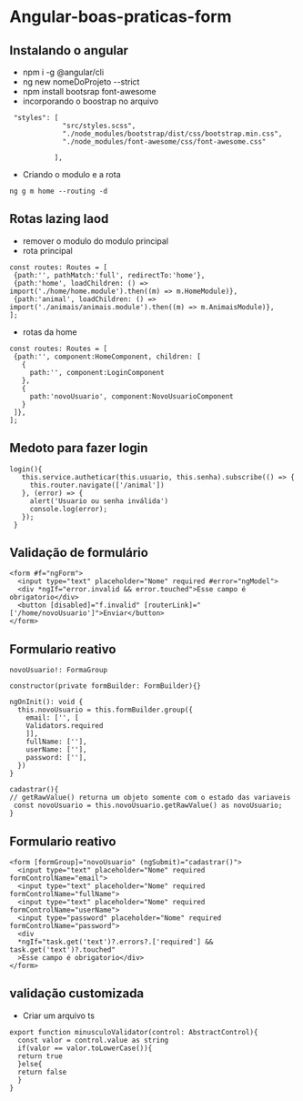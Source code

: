 # Angular-boas-praticas-form
## Instalando o angular
- npm i -g @angular/cli
- ng new nomeDoProjeto --strict
- npm install bootsrap font-awesome
- incorporando o boostrap no arquivo
 ````
  "styles": [
              "src/styles.scss",
              "./node_modules/bootstrap/dist/css/bootstrap.min.css",
              "./node_modules/font-awesome/css/font-awesome.css"
              
            ],
 `````
 - Criando o modulo e a rota
 ````
 ng g m home --routing -d
 `````
 
 ## Rotas lazing laod
 - remover o modulo do modulo principal
 - rota principal
 ````
 const routes: Routes = [
  {path:'', pathMatch:'full', redirectTo:'home'},
  {path:'home', loadChildren: () => import('./home/home.module').then((m) => m.HomeModule)},
  {path:'animal', loadChildren: () => import('./animais/animais.module').then((m) => m.AnimaisModule)},
];
 `````
 - rotas da home
 ````
 const routes: Routes = [
  {path:'', component:HomeComponent, children: [
    {
      path:'', component:LoginComponent
    },
    {
      path:'novoUsuario', component:NovoUsuarioComponent
    }
  ]},
];
 `````
 ## Medoto para fazer login
 ````
 login(){
    this.service.autheticar(this.usuario, this.senha).subscribe(() => {
      this.router.navigate(['/animal'])
    }, (error) => {
      alert('Usuario ou senha inválida')
      console.log(error);
    });
  }
 `````
 
 ## Validação de formulário
 ````
 <form #f="ngForm">
   <input type="text" placeholder="Nome" required #error="ngModel">
   <div *ngIf="error.invalid && error.touched">Esse campo é obrigatorio</div>
   <button [disabled]="f.invalid" [routerLink]="['/home/novoUsuario']">Enviar</button>
 </form>
 `````
 
 ## Formulario reativo
 ````
 novoUsuario!: FormaGroup
 
 constructor(private formBuilder: FormBuilder){}
 
 ngOnInit(): void {
   this.novoUsuario = this.formBuilder.group({
     email: ['', [
     Validators.required
     ]],
     fullName: [''],
     userName: [''],
     password: [''],
   })
 }
 
 cadastrar(){
 // getRawValue() returna um objeto somente com o estado das variaveis
  const novoUsuario = this.novoUsuario.getRawValue() as novoUsuario;
 }
 `````
 
 ## Formulario reativo
 ````
 <form [formGroup]="novoUsuario" (ngSubmit)="cadastrar()">
   <input type="text" placeholder="Nome" required formControlName="email">
   <input type="text" placeholder="Nome" required formControlName="fullName">
   <input type="text" placeholder="Nome" required formControlName="userName">
   <input type="password" placeholder="Nome" required formControlName="password">
   <div
   *ngIf="task.get('text')?.errors?.['required'] && task.get('text')?.touched"
   >Esse campo é obrigatorio</div>
 </form>
 `````
 
 ## validação customizada
 - Criar um arquivo ts
 ````
 export function minusculoValidator(control: AbstractControl){
   const valor = control.value as string
   if(valor == valor.toLowerCase()){
   return true
   }else{
   return false
   }
 }
 `````
 
 
 
 
 
